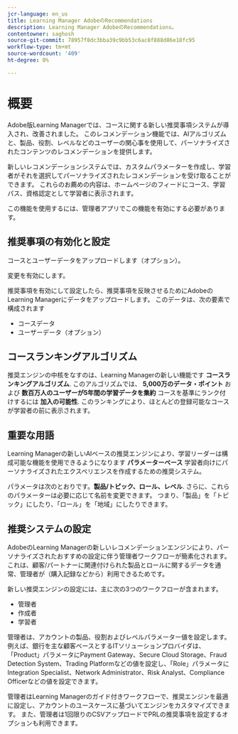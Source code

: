 ```yaml
---
jcr-language: en_us
title: Learning Manager AdobeのRecommendations
description: Learning Manager AdobeのRecommendations。
contentowner: saghosh
source-git-commit: 78957f8dc3bba39c9bb53c6ac8f888d86e18fc95
workflow-type: tm+mt
source-wordcount: '409'
ht-degree: 0%

---
```



# 概要

Adobe版Learning Managerでは、コースに関する新しい推奨事項システムが導入され、改善されました。 このレコメンデーション機能では、AIアルゴリズムと、製品、役割、レベルなどのユーザーの関心事を使用して、パーソナライズされたコンテンツのレコメンデーションを提供します。

新しいレコメンデーションシステムでは、カスタムパラメーターを作成し、学習者がそれを選択してパーソナライズされたレコメンデーションを受け取ることができます。 これらのお薦めの内容は、ホームページのフィードにコース、学習パス、資格認定として学習者に表示されます。

この機能を使用するには、管理者アプリでこの機能を有効にする必要があります。

## 推奨事項の有効化と設定

コースとユーザーデータをアップロードします（オプション）。

変更を有効にします。

推奨事項を有効にして設定したら、推奨事項を反映させるためにAdobeのLearning Managerにデータをアップロードします。 このデータは、次の要素で構成されます

* コースデータ
* ユーザーデータ（オプション）

## コースランキングアルゴリズム

推奨エンジンの中核をなすのは、Learning Managerの新しい機能です **コースランキングアルゴリズム**. このアルゴリズムでは、 **5,000万のデータ・ポイント** および **数百万人のユーザーが5年間の学習データを集約** コースを基準にランク付けするには **加入の可能性**. このランキングにより、ほとんどの登録可能なコースが学習者の前に表示されます。

## 重要な用語

Learning Managerの新しいAIベースの推奨エンジンにより、学習リーダーは構成可能な機能を使用できるようになります **パラメーターベース** 学習者向けにパーソナライズされたエクスペリエンスを作成するための推奨システム。

パラメータは次のとおりです。**製品/トピック、ロール、レベル**. さらに、これらのパラメーターは必要に応じて名前を変更できます。 つまり、「製品」を「トピック」にしたり、「ロール」を「地域」にしたりできます。

## 推奨システムの設定

AdobeのLearning Managerの新しいレコメンデーションエンジンにより、パーソナライズされたおすすめの設定に伴う管理者ワークフローが簡素化されます。これは、顧客/パートナーに関連付けられた製品とロールに関するデータを通常、管理者が（購入記録などから）利用できるためです。

新しい推奨エンジンの設定には、主に次の3つのワークフローが含まれます。

* 管理者
* 作成者
* 学習者

管理者は、アカウントの製品、役割およびレベルパラメーター値を設定します。 例えば、銀行を主な顧客ベースとするITソリューションプロバイダは、「Product」パラメータにPayment Gateway、Secure Cloud Storage、Fraud Detection System、Trading Platformなどの値を設定し、「Role」パラメータにIntegration Specialist、Network Administrator、Risk Analyst、Compliance Officerなどの値を設定できます。

管理者はLearning Managerのガイド付きワークフローで、推奨エンジンを最適に設定し、アカウントのユースケースに基づいてエンジンをカスタマイズできます。 また、管理者は1回限りのCSVアップロードでPRLの推奨事項を設定するオプションも利用できます。

